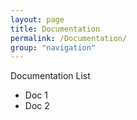 ```yaml
---
layout: page
title: Documentation
permalink: /Documentation/
group: "navigation"
---
```


Documentation List

- Doc 1
- Doc 2